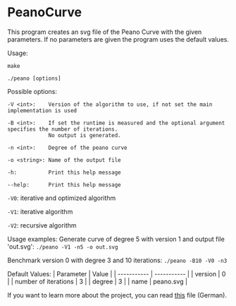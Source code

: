 # PeanoCurve
This program creates an svg file of the Peano Curve with the given parameters. If no parameters are given the program uses the default values.

Usage:
```
make
```

```
./peano [options]
```

Possible options:
```
-V <int>:    Version of the algorithm to use, if not set the main implementation is used

-B <int>:    If set the runtime is measured and the optional argument specifies the number of iterations. 
             No output is generated.

-n <int>:    Degree of the peano curve

-o <string>: Name of the output file

-h:          Print this help message

--help:      Print this help message
```

```-V0```: iterative and optimized algorithm

```-V1```: iterative algorithm

```-V2```: recursive algorithm

Usage examples:
Generate curve of degree 5 with version 1 and output file 'out.svg': ```./peano -V1 -n5 -o out.svg```

Benchmark version 0 with degree 3 and 10 iterations: ```./peano -B10 -V0 -n3```

Default Values:
| Parameter             | Value          |
| -----------           | -----------    |
| version               | 0              |
| number of iterations  | 3              |
| degree                | 3              |
| name                  | peano.svg      |

If you want to learn more about the project, you can read [this](./Ausarbeitung.pdf) file (German).
